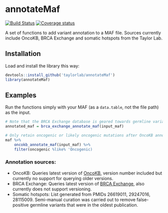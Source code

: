 # annotateMaf
[![Build Status](https://travis-ci.org/taylor-lab/annotateMaf.svg?branch=master)](https://travis-ci.org/taylor-lab/annotateMaf)
[![Coverage status](https://codecov.io/gh/taylor-lab/annotateMaf/branch/master/graph/badge.svg)](https://codecov.io/github/taylor-lab/annotateMaf?branch=master)

A set of functions to add variant annotation to a MAF file.
Sources currently include OncoKB, BRCA Exchange and somatic hotspots from the Taylor Lab.

## Installation

Load and install the library this way:

``` r
devtools::install_github('taylorlab/annotateMaf')
library(annotateMaf)
```

## Examples

Run the functions simply with your MAF (as a `data.table`, not the file path) as the input.

``` r
# Note that the BRCA Exchange database is geared towards germline variants but by default the variant allele in a MAF is called Tumor_Seq_Allele2
annotated_maf = brca_exchange_annotate_maf(input_maf)

# Only retain oncogenic or likely oncogenic mutations after OncoKB annotation
maf %>% 
    oncokb_annotate_maf(input_maf) %>% 
    filter(oncogenic %like% 'Oncogenic) 
```

### Annotation sources:
- OncoKB: Queries latest version of [OncoKB](http://oncokb.org), version number included but currently no support for querying older versions.
- BRCA Exchange: Queries latest version of [BRCA Exchange](https://brcaexchange.org), also currently does not support versioning. 
- Somatic hotspots: List generated from PMIDs 26619011, 29247016, 28115009. Semi-manual curation was carried out to remove false-positive germline variants that were in the oldest publication. 
